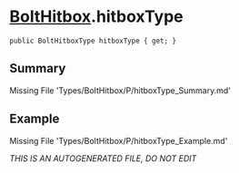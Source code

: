 # [BoltHitbox](Types/BoltHitbox.md).hitboxType
`public BoltHitboxType hitboxType { get; }`
## Summary
Missing File 'Types/BoltHitbox/P/hitboxType_Summary.md'
## Example
Missing File 'Types/BoltHitbox/P/hitboxType_Example.md'

*THIS IS AN AUTOGENERATED FILE, DO NOT EDIT*
